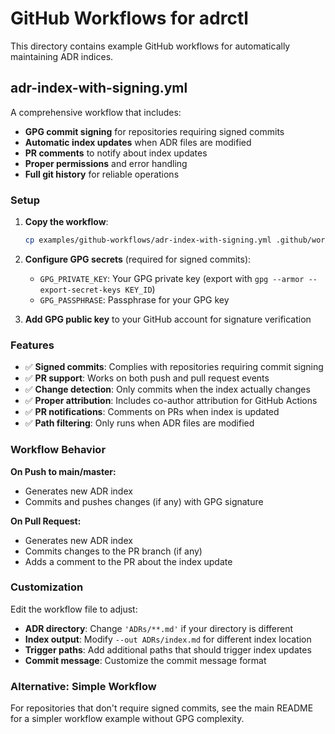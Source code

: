 # GitHub Workflows for adrctl

This directory contains example GitHub workflows for automatically maintaining ADR indices.

## adr-index-with-signing.yml

A comprehensive workflow that includes:

- **GPG commit signing** for repositories requiring signed commits
- **Automatic index updates** when ADR files are modified
- **PR comments** to notify about index updates
- **Proper permissions** and error handling
- **Full git history** for reliable operations

### Setup

1. **Copy the workflow**:
   ```bash
   cp examples/github-workflows/adr-index-with-signing.yml .github/workflows/
   ```

2. **Configure GPG secrets** (required for signed commits):
   - `GPG_PRIVATE_KEY`: Your GPG private key (export with `gpg --armor --export-secret-keys KEY_ID`)
   - `GPG_PASSPHRASE`: Passphrase for your GPG key

3. **Add GPG public key** to your GitHub account for signature verification

### Features

- ✅ **Signed commits**: Complies with repositories requiring commit signing
- ✅ **PR support**: Works on both push and pull request events
- ✅ **Change detection**: Only commits when the index actually changes
- ✅ **Proper attribution**: Includes co-author attribution for GitHub Actions
- ✅ **PR notifications**: Comments on PRs when index is updated
- ✅ **Path filtering**: Only runs when ADR files are modified

### Workflow Behavior

**On Push to main/master:**
- Generates new ADR index
- Commits and pushes changes (if any) with GPG signature

**On Pull Request:**
- Generates new ADR index
- Commits changes to the PR branch (if any)
- Adds a comment to the PR about the index update

### Customization

Edit the workflow file to adjust:
- **ADR directory**: Change `'ADRs/**.md'` if your directory is different
- **Index output**: Modify `--out ADRs/index.md` for different index location
- **Trigger paths**: Add additional paths that should trigger index updates
- **Commit message**: Customize the commit message format

### Alternative: Simple Workflow

For repositories that don't require signed commits, see the main README for a simpler workflow example without GPG complexity.